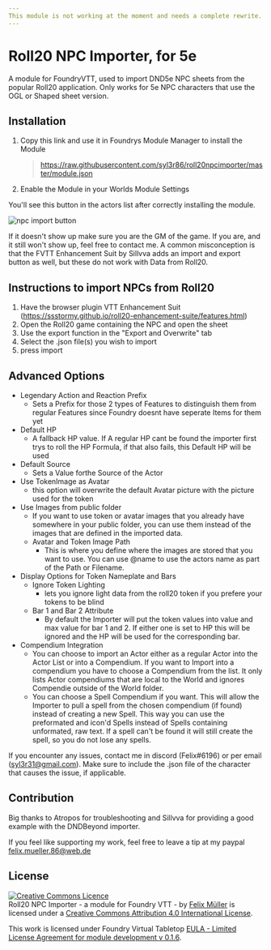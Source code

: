 ```yaml
---
This module is not working at the moment and needs a complete rewrite. I don't plan to do that at the Moment, but that might change.
---
```


# Roll20 NPC Importer, for 5e
A module for FoundryVTT, used to import DND5e NPC sheets from the popular Roll20 application.
Only works for 5e NPC characters that use the OGL or Shaped sheet version.

## Installation
1. Copy this link and use it in Foundrys Module Manager to install the Module

    > https://raw.githubusercontent.com/syl3r86/roll20npcimporter/master/module.json
    
2. Enable the Module in your Worlds Module Settings

You'll see this button in the actors list after correctly installing the module.

![npc import button](https://i.imgur.com/EN6a9Ho.png)

If it doesn't show up make sure you are the GM of the game. If you are, and it still won't show up, feel free to contact me.
A common misconception is that the FVTT Enhancement Suit by Sillvva adds an import and export button as well, but these do not work with Data from Roll20. 

## Instructions to import NPCs from Roll20
1. Have the browser plugin VTT Enhancement Suit (https://ssstormy.github.io/roll20-enhancement-suite/features.html)
2. Open the Roll20 game containing the NPC and open the sheet
3. Use the export function in the "Export and Overwrite" tab
4. Select the .json file(s) you wish to import
5. press import


## Advanced Options
- Legendary Action and Reaction Prefix
   - Sets a Prefix for those 2 types of Features to distinguish them from regular Features since Foundry doesnt have seperate Items for them yet
- Default HP
   - A fallback HP value. If A regular HP cant be found the importer first trys to roll the HP Formula, if that also fails, this Default HP will be used
- Default Source
  - Sets a Value forthe Source of the Actor
- Use TokenImage as Avatar
   - this option will overwrite the default Avatar picture with the picture used for the token
- Use Images from public folder
   - If you want to use token or avatar images that you already have somewhere in your public folder, you can use them instead of the images that are defined in the imported data.
   - Avatar and Token Image Path
      - This is where you define where the images are stored that you want to use. You can use @name to use the actors name as part of the Path or Filename.
- Display Options for Token Nameplate and Bars
   - Ignore Token Lighting
      - lets you ignore light data from the roll20 token if you prefere your tokens to be blind
   - Bar 1 and Bar 2 Attribute
      - By default the Importer will put the token values into value and max value for bar 1 and 2. If either one is set to HP this will be ignored and the HP will be used for the corresponding bar.
- Compendium Integration
   - You can choose to import an Actor either as a regular Actor into the Actor List or into a Compendium. If you want to Import into a compendium you have to choose a Compendium from the list. It only lists Actor compendiums that are local to the World and ignores Compendie outside of the World folder.
   - You can choose a Spell Compendium if you want. This will allow the Importer to pull a spell from the chosen compendium (if found) instead of creating a new Spell. This way you can use the preformated and icon'd Spells instead of Spells containing unformated, raw text. If a spell can't be found it will still create the spell, so you do not lose any spells. 

If you encounter any issues, contact me in discord (Felix#6196) or per email (syl3r31@gmail.com). Make sure to include the .json file of the character that causes the issue, if applicable.

## Contribution
Big thanks to Atropos for troubleshooting and Sillvva for providing a good example with the DNDBeyond importer.

If you feel like supporting my work, feel free to leave a tip at my paypal felix.mueller.86@web.de

## License
<a rel="license" href="http://creativecommons.org/licenses/by/4.0/"><img alt="Creative Commons Licence" style="border-width:0" src="https://i.creativecommons.org/l/by/4.0/88x31.png" /></a><br /><span xmlns:dct="http://purl.org/dc/terms/" property="dct:title">Roll20 NPC Importer - a module for Foundry VTT -</span> by <a xmlns:cc="http://creativecommons.org/ns#" href="https://github.com/syl3r86?tab=repositories" property="cc:attributionName" rel="cc:attributionURL">Felix Müller</a> is licensed under a <a rel="license" href="http://creativecommons.org/licenses/by/4.0/">Creative Commons Attribution 4.0 International License</a>.

This work is licensed under Foundry Virtual Tabletop [EULA - Limited License Agreement for module development v 0.1.6](http://foundryvtt.com/pages/license.html).
